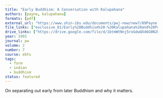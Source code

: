 ```yaml
---
title: "Early Buddhism: A Conversation with Kalupahana"
authors: [payne, kalupahana]
formats: [pdf]
external_url: "https://www.shin-ibs.edu/documents/pwj-new/new7/09Payne.pdf"
file_links: ["exclusive_01/Early%20Buddhism%20-%20Kalupahana%20and%20Payne.pdf"]
drive_links: ["https://drive.google.com/file/d/1btmWtNnj5roGdwQX46G0N2QQkWt2fnUt/view?usp=drivesdk"]
year: 1991
journal: pw
volume: 2
number: 7
course: ebts
tags:
  - form
  - indian
  - buddhism
status: featured
---
```


On separating out early from later Buddhism and why it matters.

